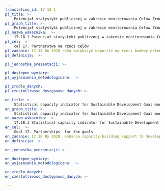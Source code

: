 ```yaml
---
translation_id: 17-18-1
pl_title: >-
    Potencjał statystyki publicznej w zakresie monitorowania Celów Zrównoważonego Rozwoju
pl_graph_title: >-
    Potencjał statystyki publicznej w zakresie monitorowania Celów Zrównoważonego Rozwoju
pl_nazwa_wskaznika:  >-
    17.18.1 Potencjał statystyki publicznej w zakresie monitorowania Celów Zrównoważonego Rozwoju
pl_cel:  >-
    cel 17. Partnerstwa na rzecz celów
pl_zadanie: 17.18 Do 2020 roku zwiększyć wsparcie na rzecz budowy potencjału w państwach rozwijających się, w tym państwach najsłabiej rozwiniętych i rozwijających się małych państwach wyspiarskich, aby znacząco zwiększyć dostęp do aktualnych, rzetelnych i wysokiej jakości danych zdezagregowanych według dochodu, płci, wieku, rasy, pochodzenia etnicznego, statusu migracyjnego, niepełnosprawności, położenia geograficznego i innych cech dostosowanych do kontekstu narodowego
pl_definicja:  >-

pl_jednostka_prezentacji: >-

pl_dostepne_wymiary:
pl_wyjasnienia_metodologiczne:  >-

pl_zrodlo_danych:
pl_czestotliwosc_dostępnosc_danych: >-

en_title: >-
    Statistical capacity indicator for Sustainable Development Goal monitoring
en_graph_title: >-
    Statistical capacity indicator for Sustainable Development Goal monitoring
en_nazwa_wskaznika:  >-
    17.18.1 Statistical capacity indicator for Sustainable Development Goal monitoring
en_cel:  >-
    Goal 17. Partnerships  for the goals
en_zadanie: 17.18 By 2020, enhance capacity-building support to developing countries, including for least developed countries and small island developing States, to increase significantly the availability of high-quality, timely and reliable data disaggregated by income, gender, age, race, ethnicity, migratory status, disability, geographic location and other characteristics relevant in national contexts
en_definicja:  >-

en_jednostka_prezentacji: >-

en_dostepne_wymiary:
en_wyjasnienia_metodologiczne:  >-

en_zrodlo_danych:
en_czestotliwosc_dostępnosc_danych: >-

---
```


